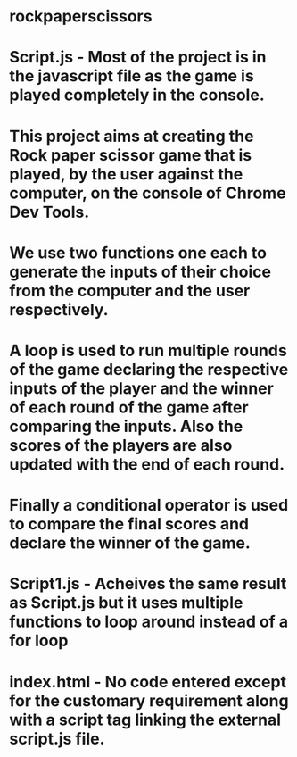# rockpaperscissors

# Script.js - Most of the project is in the javascript file as the game is played completely in the console.
# This project aims at creating the Rock paper scissor game that is played, by the user against the computer, on the console of Chrome Dev Tools.
# We use two functions one each to generate the inputs of their choice from the computer and the user respectively.
# A loop is used to run multiple rounds of the game declaring the respective inputs of the player and the winner of each round of the game after comparing the inputs. Also the scores of the players are also updated with the end of each round.
# Finally a conditional operator is used to compare the final scores and declare the winner of the game.

# Script1.js - Acheives the same result as Script.js but it uses multiple functions to loop around instead of a for loop

# index.html - No code entered except for the customary requirement along with a script tag linking the external script.js file.
